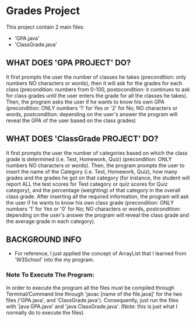 # Grades Project
This project contain 2 main files:
- 'GPA.java'
- 'ClassGrade.java'
 
## WHAT DOES 'GPA PROJECT' DO?
It first prompts the user the number of classes he takes (precondition: only numbers NO characters or words), then it will ask for the grades for each class (precondition: numbers from 0-100, postocondition: it continues to ask for class grades until the user enters the grade for all the classes he takes).
Then, the program asks the user if he wants to know his own GPA (precondition: ONLY numbers '1' for Yes or '2' for No; NO characters or words, postcondition: depending on the user's answer the program will reveal the GPA of the user based on the class grades)

## WHAT DOES 'ClassGrade PROJECT' DO?
It first prompts the user the number of categories based on which the class grade is determined (i.e. Test, Homework, Quiz) (precondition: ONLY numbers NO characters or words). Then, the program prompts the user to insert the name of the Category (i.e. Test, Homework, Quiz), how many grades and the grades he got on that category (for instance, the student will report ALL the test scores for Test category or quiz scores for Quiz category), and the percentage (weighting) of that category in the overall class grade.
After inserting all the required information, the program will ask the user if he wants to know his own class grade (precondition: ONLY numbers '1' for Yes or '0' for No; NO characters or words, postcondition: depending on the user's answer the program will reveal the class grade and the average grade in each category).

## BACKGROUND INFO
- For reference, I just applied the concept of ArrayList that I learned from 'W3School' into the my program.

### Note To Execute The Program: 
In order to execute the program all the files must be compiled through Terminal/Command line through 'javac [name of the file.java]' for the two files ('GPA.java', and 'ClassGrade.java'). Consequently, just run the files with 'java GPA.java' and 'java ClassGrade.java'. (Note: this is just what I normally do to execute the files)
